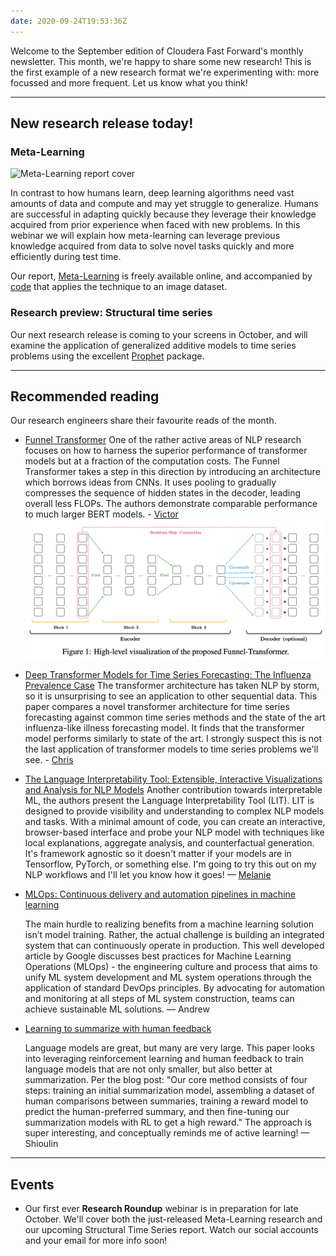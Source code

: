 ```yaml
---
date: 2020-09-24T19:53:36Z
---
```


Welcome to the September edition of Cloudera Fast Forward's monthly newsletter. This month, we're happy to share some new research! This is the first example of a new research format we're experimenting with: more focussed and more frequent. Let us know what you think!

---

## New research release today!

### Meta-Learning

![Meta-Learning report cover](http://meta-learning.fastforwardlabs.com/figures/ff15-cover-splash.png)

In contrast to how humans learn, deep learning algorithms need vast amounts of data and compute and may yet struggle to generalize. Humans are successful in adapting quickly because they leverage their knowledge acquired from prior experience when faced with new problems. In this webinar we will explain how meta-learning can leverage previous knowledge acquired from data to solve novel tasks quickly and more efficiently during test time.

Our report, [Meta-Learning](http://meta-learning.fastforwardlabs.com/) is freely available online, and accompanied by [code](https://github.com/fastforwardlabs/learning-to-learn) that applies the technique to an image dataset.

### Research preview: Structural time series

Our next research release is coming to your screens in October, and will examine the application of generalized additive models to time series problems using the excellent [Prophet](https://facebook.github.io/prophet/) package.

---

## Recommended reading

Our research engineers share their favourite reads of the month.

- [Funnel Transformer](https://arxiv.org/pdf/2006.03236.pdf)
  One of the rather active areas of NLP research focuses on how to harness the superior performance of transformer models but at a fraction of the computation costs. The Funnel Transformer takes a step in this direction by introducing an architecture which borrows ideas from CNNs. It uses pooling to gradually compresses the sequence of hidden states in the decoder, leading overall less FLOPs. The authors demonstrate comparable performance to much larger BERT models. - [Victor](https://twitter.com/vykthur)
  ![Funnel transformer diagram](/images/hugo/funnel-transformer-1600980649.png)

- [Deep Transformer Models for Time Series Forecasting: The Influenza Prevalence Case](https://arxiv.org/abs/2001.08317)
  The transformer architecture has taken NLP by storm, so it is unsurprising to see an application to other sequential data. This paper compares a novel transformer architecture for time series forecasting against common time series methods and the state of the art influenza-like illness forecasting model. It finds that the transformer model performs similarly to state of the art. I strongly suspect this is not the last application of transformer models to time series problems we'll see. - [Chris](https://twitter.com/home)
- [The Language Interpretability Tool: Extensible, Interactive Visualizations and Analysis for NLP Models](https://arxiv.org/pdf/2008.05122.pdf)
  Another contribution towards interpretable ML, the authors present the Language Interpretability Tool (LIT). LIT is designed to provide visibility and understanding to complex NLP models and tasks. With a minimal amount of code, you can create an interactive, browser-based interface and probe your NLP model with techniques like local explanations, aggregate analysis, and counterfactual generation. It's framework agnostic so it doesn't matter if your models are in Tensorflow, PyTorch, or something else. I'm going to try this out on my NLP workflows and I'll let you know how it goes! — [Melanie](www.linkedin.com/in/melanierbeck)
- [MLOps: Continuous delivery and automation pipelines in machine learning](https://cloud.google.com/solutions/machine-learning/mlops-continuous-delivery-and-automation-pipelines-in-machine-learning#devops_versus_mlops)

  The main hurdle to realizing benefits from a machine learning solution isn’t model training. Rather, the actual challenge is building an integrated system that can continuously operate in production. This well developed article by Google discusses best practices for Machine Learning Operations (MLOps) - the engineering culture and process that aims to unify ML system development and ML system operations through the application of standard DevOps principles. By advocating for automation and monitoring at all steps of ML system construction, teams can achieve sustainable ML solutions. — Andrew

- [Learning to summarize with human feedback](https://openai.com/blog/learning-to-summarize-with-human-feedback/)

  Language models are great, but many are very large. This paper looks into leveraging reinforcement learning and human feedback to train language models that are not only smaller, but also better at summarization. Per the blog post: "Our core method consists of four steps: training an initial summarization model, assembling a dataset of human comparisons between summaries, training a reward model to predict the human-preferred summary, and then fine-tuning our summarization models with RL to get a high reward." The approach is super interesting, and conceptually reminds me of active learning! — Shioulin

---

## Events

- Our first ever **Research Roundup** webinar is in preparation for late October. We'll cover both the just-released Meta-Learning research and our upcoming Structural Time Series report. Watch our social accounts and your email for more info soon!
